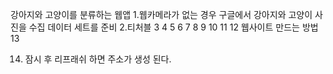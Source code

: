 강아지와 고양이를 분류하는 웹앱
1.웹카메라가 없는 경우 구글에서 강아지와 고양이 사진을 수집 데이터 세트를 준비
2.티처블
3
4
5
6
7
8
9
10
11
12 웹사이트 만드는 방법
13

14. 잠시 후 리프래쉬 하면 주소가 생성 된다.
